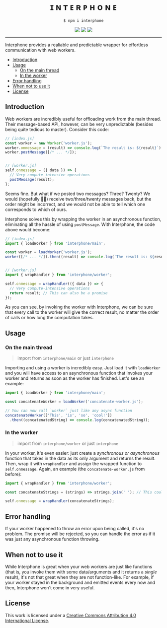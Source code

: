 <div align="center">
  <h1>ɪ ɴ ᴛ ᴇ ʀ ᴘ ʜ ᴏ ɴ ᴇ</h1>

  `$ npm i interphone`

  [![](https://img.shields.io/npm/v/interphone?style=flat-square)](https://www.npmjs.com/package/interphone)
  [![](https://img.shields.io/bundlephobia/min/interphone?style=flat-square)](https://bundlephobia.com/result?p=interphone)
  [![](https://img.shields.io/bundlephobia/minzip/interphone?style=flat-square)](https://bundlephobia.com/result?p=interphone)
</div>

<hr />

Interphone provides a realiable and predictable wrapper for effortless communication with web workers.

- [Introduction](#introduction)
- [Usage](#usage)
  - [On the main thread](#on-the-main-thread)
  - [In the worker](#in-the-worker)
- [Error handling](#error-handling)
- [When not to use it](#when-not-to-use-it)
- [License](#license)

## Introduction
Web workers are incredibly useful for offloading work from the main thread. Their message-based API, however, can be very unpredictable (besides being quite tedious to master). Consider this code:

```javascript
// [index.js]
const worker = new Worker('worker.js');
worker.onmessage = (result) => console.log(`The result is: ${result}`)
worker.postMessage([/* ... */]);


// [worker.js]
self.onmessage = ({ data }) => {
  // Very compute-intensive operations
  postMessage(result);
};
```

Seems fine. But what if we posted two messages? Three? Twenty? We would (hopefully :man_shrugging:) receive two/three/twenty messages back, but the order might be incorrect, and we would not be able to tell which one corresponds to which of ours.

Interphone solves this by wrapping the worker in an asynchronous function, eliminating all the hassle of using `postMessage`. With Interphone, the code above would become:

```javascript
// [index.js]
import { loadWorker } from 'interphone/main';

const worker = loadWorker('worker.js');
worker([/* ... */]).then((result) => console.log(`The result is: ${result}`));


// [worker.js]
import { wrapHandler } from 'interphone/worker';

self.onmessage = wrapHandler(({ data }) => {
  // Very compute-intensive operations
  return result; // This can also be a promise
});
```

As you can see, by invoking the worker with Interphone, we can be sure that every call to the worker will give the correct result, no matter the order of calls or how long the computation takes.


## Usage

### On the main thread
> import from `interphone/main` or just `interphone`

Importing and using a worker is incredibly easy. Just load it with `loadWorker` and you will have access to an asynchronous function that invokes your worker and returns as soon as the worker has finished. Let's see an example:

```javascript
import { loadWorker } from 'interphone/main';

const concatenateWorker = loadWorker('concatenate-worker.js');

// You can now call `worker` just like any async function
concatenateWorker(['This', 'is', 'so', 'cool!'])
  .then((concatenatedString) => console.log(concatenatedString));
```

### In the worker
> import from `interphone/worker` or just `interphone`

In your worker, it's even easier: just create a *synchronous or asynchronous* function that takes in the data as its only argument and returns the result. Then, wrap it with `wrapHandler` and assign
the wrapped function to `self.onmessage`. Again, an example (the `concatenate-worker.js` from before):

```javascript
import { wrapHandler } from 'interphone/worker';

const concatenateStrings = (strings) => strings.join(' '); // This could also be async

self.onmessage = wrapHandler(concatenateStrings);
```

## Error handling
If your worker happened to throw an error upon being called, it's no problem. The promise will be rejected, so you can handle the error as if it was just any asynchronous function throwing.

## When not to use it
While Interphone is great when your web workers are just like functions (that is, you invoke them with some data/arguments and it returns a *single* result), it's not that great when they are not function-like. For example, if your worker stayed in the background and emitted events every now and then, Interphone won't come in very useful.

## License
This work is licensed under a [Creative Commons Attribution 4.0 International License](http://creativecommons.org/licenses/by/4.0/).
